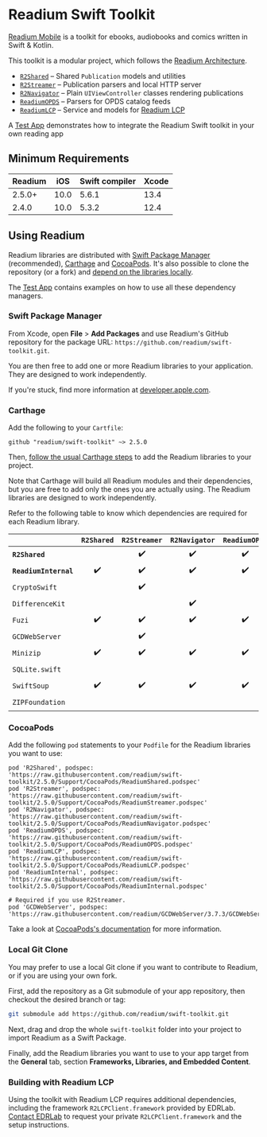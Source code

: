 # Readium Swift Toolkit

[Readium Mobile](https://github.com/readium/mobile) is a toolkit for ebooks, audiobooks and comics written in Swift & Kotlin.

This toolkit is a modular project, which follows the [Readium Architecture](https://github.com/readium/architecture).

* [`R2Shared`](Sources/Shared) – Shared `Publication` models and utilities
* [`R2Streamer`](Sources/Streamer) – Publication parsers and local HTTP server
* [`R2Navigator`](Sources/Navigator) – Plain `UIViewController` classes rendering publications
* [`ReadiumOPDS`](Sources/OPDS) – Parsers for OPDS catalog feeds
* [`ReadiumLCP`](Sources/LCP) – Service and models for [Readium LCP](https://www.edrlab.org/readium-lcp/)

A [Test App](TestApp) demonstrates how to integrate the Readium Swift toolkit in your own reading app

## Minimum Requirements

<!-- https://swiftversion.net/ -->

| Readium | iOS  | Swift compiler | Xcode |
|---------|------|----------------|-------|
| 2.5.0+  | 10.0 | 5.6.1          | 13.4  |
| 2.4.0   | 10.0 | 5.3.2          | 12.4  |

## Using Readium

<!--:question: **Find documentation and API reference at [readium.org/kotlin-toolkit](https://readium.org/swift-toolkit)**.-->

Readium libraries are distributed with [Swift Package Manager](#swift-package-manager) (recommended), [Carthage](#carthage) and [CocoaPods](#cocoapods). It's also possible to clone the repository (or a fork) and [depend on the libraries locally](#local-git-clone).

The [Test App](TestApp) contains examples on how to use all these dependency managers.

### Swift Package Manager

From Xcode, open **File** > **Add Packages** and use Readium's GitHub repository for the package URL: `https://github.com/readium/swift-toolkit.git`.

You are then free to add one or more Readium libraries to your application. They are designed to work independently.

If you're stuck, find more information at [developer.apple.com](https://developer.apple.com/documentation/swift_packages/adding_package_dependencies_to_your_app).

### Carthage

Add the following to your `Cartfile`:

```
github "readium/swift-toolkit" ~> 2.5.0
```

Then, [follow the usual Carthage steps](https://github.com/Carthage/Carthage#adding-frameworks-to-an-application) to add the Readium libraries to your project.

Note that Carthage will build all Readium modules and their dependencies, but you are free to add only the ones you are actually using. The Readium libraries are designed to work independently.

Refer to the following table to know which dependencies are required for each Readium library.

|                       |     `R2Shared`     |    `R2Streamer`    |    `R2Navigator`   |    `ReadiumOPDS`   |    `ReadiumLCP`    |
|-----------------------|:------------------:|:------------------:|:------------------:|:------------------:|:------------------:|
| **`R2Shared`**        |                    | :heavy_check_mark: | :heavy_check_mark: | :heavy_check_mark: | :heavy_check_mark: |
| **`ReadiumInternal`** | :heavy_check_mark: | :heavy_check_mark: | :heavy_check_mark: | :heavy_check_mark: | :heavy_check_mark: |
| `CryptoSwift`         |                    | :heavy_check_mark: |                    |                    | :heavy_check_mark: |
| `DifferenceKit`       |                    |                    | :heavy_check_mark: |                    |                    |
| `Fuzi`                | :heavy_check_mark: | :heavy_check_mark: | :heavy_check_mark: | :heavy_check_mark: | :heavy_check_mark: |
| `GCDWebServer`        |                    | :heavy_check_mark: |                    |                    |                    |
| `Minizip`             | :heavy_check_mark: | :heavy_check_mark: | :heavy_check_mark: | :heavy_check_mark: | :heavy_check_mark: |
| `SQLite.swift`        |                    |                    |                    |                    | :heavy_check_mark: |
| `SwiftSoup`           | :heavy_check_mark: | :heavy_check_mark: | :heavy_check_mark: | :heavy_check_mark: | :heavy_check_mark: |
| `ZIPFoundation`       |                    |                    |                    |                    | :heavy_check_mark: |

### CocoaPods

Add the following `pod` statements to your `Podfile` for the Readium libraries you want to use:

```
pod 'R2Shared', podspec: 'https://raw.githubusercontent.com/readium/swift-toolkit/2.5.0/Support/CocoaPods/ReadiumShared.podspec'
pod 'R2Streamer', podspec: 'https://raw.githubusercontent.com/readium/swift-toolkit/2.5.0/Support/CocoaPods/ReadiumStreamer.podspec'
pod 'R2Navigator', podspec: 'https://raw.githubusercontent.com/readium/swift-toolkit/2.5.0/Support/CocoaPods/ReadiumNavigator.podspec'
pod 'ReadiumOPDS', podspec: 'https://raw.githubusercontent.com/readium/swift-toolkit/2.5.0/Support/CocoaPods/ReadiumOPDS.podspec'
pod 'ReadiumLCP', podspec: 'https://raw.githubusercontent.com/readium/swift-toolkit/2.5.0/Support/CocoaPods/ReadiumLCP.podspec'
pod 'ReadiumInternal', podspec: 'https://raw.githubusercontent.com/readium/swift-toolkit/2.5.0/Support/CocoaPods/ReadiumInternal.podspec'

# Required if you use R2Streamer.
pod 'GCDWebServer', podspec: 'https://raw.githubusercontent.com/readium/GCDWebServer/3.7.3/GCDWebServer.podspec'
```

Take a look at [CocoaPods's documentation](https://guides.cocoapods.org/using/using-cocoapods.html) for more information.

### Local Git Clone

You may prefer to use a local Git clone if you want to contribute to Readium, or if you are using your own fork.

First, add the repository as a Git submodule of your app repository, then checkout the desired branch or tag:

```sh
git submodule add https://github.com/readium/swift-toolkit.git
```

Next, drag and drop the whole `swift-toolkit` folder into your project to import Readium as a Swift Package.

Finally, add the Readium libraries you want to use to your app target from the **General** tab, section **Frameworks, Libraries, and Embedded Content**.

### Building with Readium LCP

Using the toolkit with Readium LCP requires additional dependencies, including the framework `R2LCPClient.framework` provided by EDRLab. [Contact EDRLab](mailto:contact@edrlab.org) to request your private `R2LCPClient.framework` and the setup instructions.
